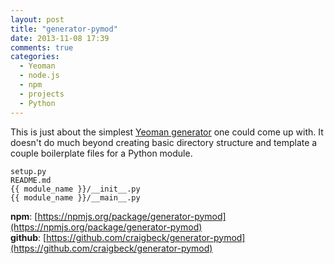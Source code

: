 ```yaml
---
layout: post
title: "generator-pymod"
date: 2013-11-08 17:39
comments: true
categories:
  - Yeoman
  - node.js
  - npm
  - projects
  - Python
---
```


This is just about the simplest [Yeoman generator](http://yeoman.io/generators.html) one could come up with. It doesn't do much beyond creating basic directory structure and template a couple boilerplate files for a Python module.

```
setup.py
README.md
{{ module_name }}/__init__.py
{{ module_name }}/__main__.py
```

**npm**: [https://npmjs.org/package/generator-pymod](https://npmjs.org/package/generator-pymod)<br>
**github**: [https://github.com/craigbeck/generator-pymod](https://github.com/craigbeck/generator-pymod)

